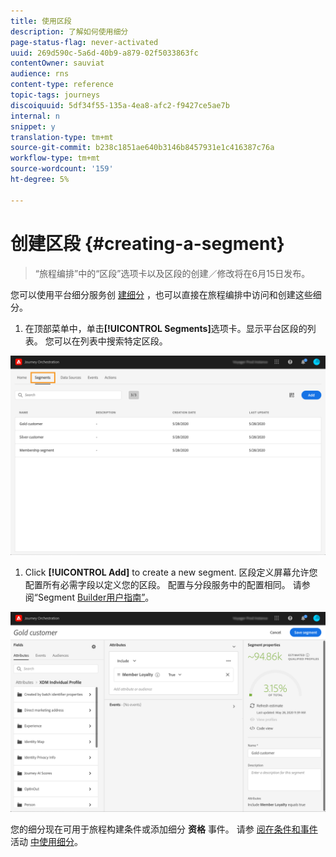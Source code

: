 ```yaml
---
title: 使用区段
description: 了解如何使用细分
page-status-flag: never-activated
uuid: 269d590c-5a6d-40b9-a879-02f5033863fc
contentOwner: sauviat
audience: rns
content-type: reference
topic-tags: journeys
discoiquuid: 5df34f55-135a-4ea8-afc2-f9427ce5ae7b
internal: n
snippet: y
translation-type: tm+mt
source-git-commit: b238c1851ae640b3146b8457931e1c416387c76a
workflow-type: tm+mt
source-wordcount: '159'
ht-degree: 5%

---
```




# 创建区段 {#creating-a-segment}

>“旅程编排”中的“区段”选项卡以及区段的创建／修改将在6月15日发布。

您可以使用平台细分服务创 [建细分](https://docs.adobe.com/content/help/en/experience-platform/segmentation/home.html) ，也可以直接在旅程编排中访问和创建这些细分。

1. 在顶部菜单中，单击&#x200B;**[!UICONTROL Segments]**&#x200B;选项卡。显示平台区段的列表。 您可以在列表中搜索特定区段。

![](../assets/segment1.png)

1. Click **[!UICONTROL Add]** to create a new segment. 区段定义屏幕允许您配置所有必需字段以定义您的区段。 配置与分段服务中的配置相同。 请参阅“Segment [Builder用户指南”](https://docs.adobe.com/content/help/en/experience-platform/segmentation/ui/overview.html)。

![](../assets/segment2.png)

您的细分现在可用于旅程构建条件或添加细分 **资格** 事件。 请参 [阅在条件和事件](../segment/using-a-segment.md) 活动 [中使用细分](../building-journeys/event-activities.md#segment-qualification)。